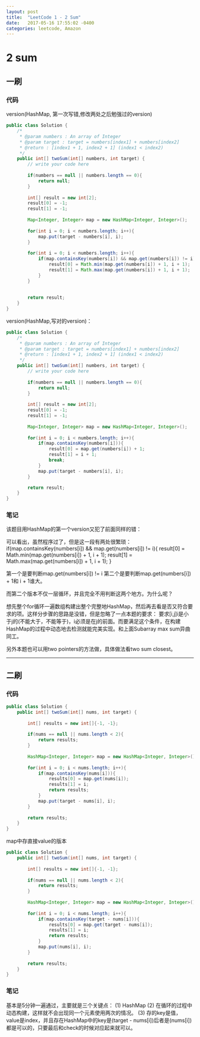 ```yaml
---
layout: post
title:  "LeetCode 1 - 2 Sum"
date:   2017-05-16 17:55:02 -0400
categories: leetcode, Amazon
---
```


# 2 sum

## 一刷

### 代码

version(HashMap, 第一次写错,修改两处之后勉强过的version)
```java
public class Solution {
    /*
     * @param numbers : An array of Integer
     * @param target : target = numbers[index1] + numbers[index2]
     * @return : [index1 + 1, index2 + 1] (index1 < index2)
     */
    public int[] twoSum(int[] numbers, int target) {
        // write your code here
        
        if(numbers == null || numbers.length == 0){
            return null;
        }
        
        int[] result = new int[2];
        result[0] = -1;
        result[1] = -1;
        
        Map<Integer, Integer> map = new HashMap<Integer, Integer>();
        
        for(int i = 0; i < numbers.length; i++){
            map.put(target - numbers[i], i);
        }
        
        for(int i = 0; i < numbers.length; i++){
            if(map.containsKey(numbers[i]) && map.get(numbers[i]) != i){
                result[0] = Math.min(map.get(numbers[i]) + 1, i + 1);
                result[1] = Math.max(map.get(numbers[i]) + 1, i + 1);
            }
        }
        
        
        return result;
    }
}
```

version(HashMap,写对的version)：
```java
public class Solution {
    /*
     * @param numbers : An array of Integer
     * @param target : target = numbers[index1] + numbers[index2]
     * @return : [index1 + 1, index2 + 1] (index1 < index2)
     */
    public int[] twoSum(int[] numbers, int target) {
        // write your code here
        
        if(numbers == null || numbers.length == 0){
            return null;
        }
        
        int[] result = new int[2];
        result[0] = -1;
        result[1] = -1;
        
        Map<Integer, Integer> map = new HashMap<Integer, Integer>();
        
        for(int i = 0; i < numbers.length; i++){
            if(map.containsKey(numbers[i])){
                result[0] = map.get(numbers[i]) + 1;
                result[1] = i + 1;
                break;
            }
            map.put(target - numbers[i], i);
        }

        return result;
    }
}
```

### 笔记

该题目用HashMap的第一个version又犯了前面同样的错：

可以看出，虽然程序过了，但是这一段有两处很繁琐：
if(map.containsKey(numbers[i]) && map.get(numbers[i]) != i){
    result[0] = Math.min(map.get(numbers[i]) + 1, i + 1);
    result[1] = Math.max(map.get(numbers[i]) + 1, i + 1);
}

第一个是要判断map.get(numbers[i]) != i
第二个是要判断map.get(numbers[i]) + 1和 i + 1谁大。

而第二个版本不仅一层循环，并且完全不用判断这两个地方。为什么呢？

想先整个for循环一遍数组构建出整个完整地HashMap，然后再去看是否又符合要求的项。这样分步骤的思路是没错，但是忽略了一点本题的要求：
要求[i,j]i是小于j的(不能大于，不能等于)，i必须是在j的前面。而要满足这个条件，在构建HashMap的过程中动态地去检测就能完美实现。和上面Subarray max sum异曲同工。

另外本题也可以用two pointers的方法做，具体做法看two sum closest。

---

## 二刷

### 代码

```java
public class Solution {
    public int[] twoSum(int[] nums, int target) {
        
        int[] results = new int[]{-1, -1};
        
        if(nums == null || nums.length < 2){
            return results;
        }
        
        HashMap<Integer, Integer> map = new HashMap<Integer, Integer>();
        
        for(int i = 0; i < nums.length; i++){
            if(map.containsKey(nums[i])){
                results[0] = map.get(nums[i]);
                results[1] = i;
                return results;
            }
            map.put(target - nums[i], i);
        }
        
        return results;
    }
}
```

map中存直接value的版本
```java
public class Solution {
    public int[] twoSum(int[] nums, int target) {
        
        int[] results = new int[]{-1, -1};
        
        if(nums == null || nums.length < 2){
            return results;
        }
        
        HashMap<Integer, Integer> map = new HashMap<Integer, Integer>();
        
        for(int i = 0; i < nums.length; i++){
            if(map.containsKey(target - nums[i])){
                results[0] = map.get(target - nums[i]);
                results[1] = i;
                return results;
            }
            map.put(nums[i], i);
        }
        
        return results;
    }
}
```

### 笔记

基本是5分钟一遍通过，主要就是三个关键点：
(1) HashMap
(2) 在循环的过程中动态构建，这样就不会出现同一个元素使用两次的情况。
(3) 存的key是值，value是index，并且存在HashMap中的key是(target - nums[i])后者是(nums[i])都是可以的，只要最后和check的时候对应起来就可以。